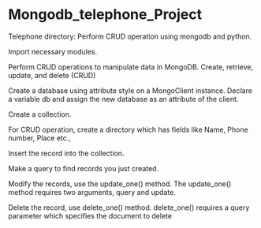 # Mongodb_telephone_Project

Telephone directory: Perform CRUD operation using mongodb and python.

Import necessary modules.

Perform CRUD operations to manipulate data in MongoDB. Create, retrieve, update, and delete (CRUD)

Create a database using attribute style on a MongoClient instance. Declare a variable db and assign the new database as an attribute of the client.

Create a collection.

For CRUD operation, create a directory which has fields like Name, Phone number, Place etc.,

Insert the record into the collection.

Make a query to find records you just created.

Modify the records, use the update_one() method. The update_one() method requires two arguments, query and update.

Delete the record, use delete_one() method. delete_one() requires a query parameter which specifies the document to delete
